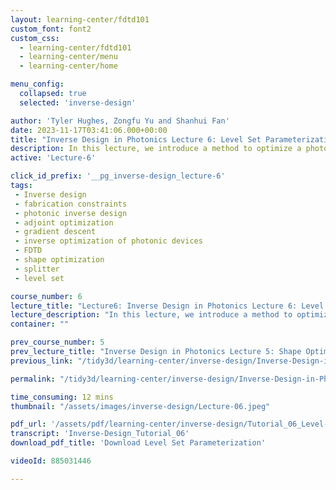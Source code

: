 ```yaml
---
layout: learning-center/fdtd101
custom_font: font2
custom_css:
  - learning-center/fdtd101
  - learning-center/menu
  - learning-center/home

menu_config:
  collapsed: true
  selected: 'inverse-design'

author: 'Tyler Hughes, Zongfu Yu and Shanhui Fan'
date: 2023-11-17T03:41:06.000+00:00
title: "Inverse Design in Photonics Lecture 6: Level Set Parameterization | Flexcompute"
description: In this lecture, we introduce a method to optimize a photonic device with respect to a level set parameterization using inverse design and the adjoint method.
active: 'Lecture-6'

click_id_prefix: '__pg_inverse-design_lecture-6'
tags:
 - Inverse design
 - fabrication constraints
 - photonic inverse design
 - adjoint optimization
 - gradient descent
 - inverse optimization of photonic devices
 - FDTD
 - shape optimization
 - splitter
 - level set

course_number: 6
lecture_title: "Lecture6: Inverse Design in Photonics Lecture 6: Level Set Parameterization"
lecture_description: "In this lecture, we introduce a method to optimize your device using a level set parameterization using inverse design and the adjoint method. As an example, we demonstrate the inverse design of a waveguide splitter."
container: ""

prev_course_number: 5
prev_lecture_title: "Inverse Design in Photonics Lecture 5: Shape Optimization"
previous_link: "/tidy3d/learning-center/inverse-design/Inverse-Design-in-Photonics-Lecture-5-Shape-Optimization/"

permalink: "/tidy3d/learning-center/inverse-design/Inverse-Design-in-Photonics-Lecture-6-Level-Set-Parameterization/"

time_consuming: 12 mins
thumbnail: "/assets/images/inverse-design/Lecture-06.jpeg"

pdf_url: '/assets/pdf/learning-center/inverse-design/Tutorial_06_Level-Set-Parameterization.pdf'
transcript: 'Inverse-Design_Tutorial_06'
download_pdf_title: 'Download Level Set Parameterization'

videoId: 885031446

---
```


